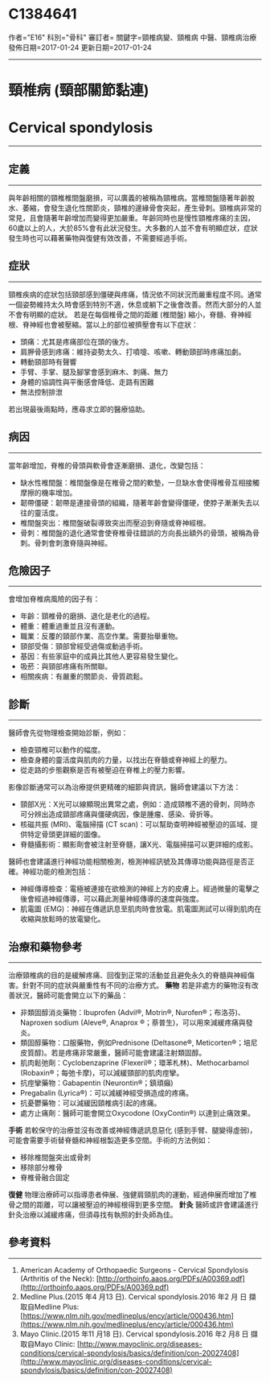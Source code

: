 # C1384641
作者="E16"
科別="骨科"
審訂者=
關鍵字=頸椎病變、頸椎病 中醫、頸椎病治療
發佈日期=2017-01-24
更新日期=2017-01-24

----------
# 頸椎病 (頸部關節黏連)
# Cervical spondylosis
----------
## 定義
----------

與年齡相關的頸椎椎間盤磨損，可以廣義的被稱為頸椎病。當椎間盤隨著年齡脫水、萎縮，會發生退化性關節炎，頸椎的邊緣骨會突起，產生骨刺。頸椎病非常的常見，且會隨著年齡增加而變得更加嚴重。年齡同時也是慢性頸椎疼痛的主因，60歲以上的人，大於85%會有此狀況發生。大多數的人並不會有明顯症狀，症狀發生時也可以藉著藥物與復健有效改善，不需要經過手術。

## 症狀
----------

頸椎疾病的症狀包括頸部感到僵硬與疼痛，情況依不同狀況而嚴重程度不同。通常一個姿勢維持太久時會感到特別不適，休息或躺下之後會改善。然而大部分的人並不會有明顯的症狀。
若是在每個椎骨之間的距離 (椎間盤) 縮小，脊髓、脊神經根、脊神經也會被壓縮。當以上的部位被擠壓會有以下症狀：

- 頭痛：尤其是疼痛部位在頭的後方。
- 肩胛骨感到疼痛：維持姿勢太久、打噴嚏、咳嗽、轉動頸部時疼痛加劇。
- 轉動頸部時有聲響
- 手臂、手掌、腿及腳掌會感到麻木、刺痛、無力
- 身體的協調性與平衡感會降低、走路有困難
- 無法控制排泄

若出現最後兩點時，應尋求立即的醫療協助。

## 病因
----------

當年齡增加，脊椎的骨頭與軟骨會逐漸磨損、退化，改變包括：

- 缺水性椎間盤：椎間盤像是在椎骨之間的軟墊，一旦缺水會使得椎骨互相接觸摩擦的機率增加。
- 韌帶僵硬：韌帶是連接骨頭的組織，隨著年齡會變得僵硬，使脖子漸漸失去以往的靈活度。
- 椎間盤突出：椎間盤破裂導致突出而壓迫到脊隨或脊神經根。
- 骨刺：椎間盤的退化通常會使脊椎骨往錯誤的方向長出額外的骨頭，被稱為骨刺。骨刺會刺激脊隨與神經。
## 危險因子
----------

會增加脊椎病風險的因子有：

- 年齡：頸椎骨的磨損、退化是老化的過程。
- 體重：體重過重並且沒有運動。
- 職業：反覆的頸部作業、高空作業。需要抬舉重物。
- 頸部受傷：頸部曾經受過傷或動過手術。
- 基因：有些家庭中的成員比其他人更容易發生變化。
- 吸菸：與頸部疼痛有所關聯。
- 相關疾病：有嚴重的關節炎、骨質疏鬆。
## 診斷
----------

醫師會先從物理檢查開始診斷，例如：

- 檢查頸椎可以動作的幅度。
- 檢查身體的靈活度與肌肉的力量，以找出在脊髓或脊神經上的壓力。
- 從走路的步態觀察是否有被壓迫在脊椎上的壓力影響。

 影像診斷通常可以為治療提供更精確的細節與資訊，醫師會建議以下方法：

- 頸部X光：X光可以線顯現出異常之處，例如：造成頸椎不適的骨刺，同時亦可分辨出造成頸部疼痛與僵硬病因，像是腫瘤、感染、骨折等。
- 核磁共振 (MRI)、電腦掃描 (CT scan)：可以幫助查明神經被壓迫的區域、提供特定骨頭更詳細的圖像。
- 脊髓攝影術：顯影劑會被注射至脊髓，讓X光、電腦掃描可以更詳細的成影。

 醫師也會建議進行神經功能相關檢測，檢測神經訊號及其傳導功能與路徑是否正確。神經功能的檢測包括：

- 神經傳導檢查：電極被連接在欲檢測的神經上方的皮膚上。經過微量的電擊之後會經過神經傳導，可以藉此測量神經傳導的速度與強度。
- 肌電圖 (EMG)：神經在傳遞訊息至肌肉時會放電。肌電圖測試可以得到肌肉在收縮與放鬆時的放電變化。
## 治療和藥物參考
----------

治療頸椎病的目的是緩解疼痛、回復到正常的活動並且避免永久的脊髓與神經傷害。針對不同的症狀與嚴重性有不同的治療方式。
**藥物**
若是非處方的藥物沒有改善狀況，醫師可能會開立以下的藥品：

- 非類固醇消炎藥物：Ibuprofen (Advil®, Motrin®, Nurofen®；布洛芬)、Naproxen sodium (Aleve®, Anaprox ®；萘普生)，可以用來減緩疼痛與發炎。
- 類固醇藥物：口服藥物，例如Prednisone (Deltasone®, Meticorten®；培尼皮質醇)。若是疼痛非常嚴重，醫師可能會建議注射類固醇。
- 肌肉鬆弛劑：Cyclobenzaprine (Flexeril®；環苯札林)、Methocarbamol (Robaxin®；每弛卡摩)，可以減緩頸部的肌肉痙攣。
- 抗痙攣藥物：Gabapentin (Neurontin®；鎮頑癲) 
- Pregabalin (Lyrica®)：可以減緩神經受損造成的疼痛。
- 抗憂鬱藥物：可以減緩因頸椎病引起的疼痛。
- 處方止痛劑：醫師可能會開立Oxycodone (OxyContin®) 以達到止痛效果。

**手術**
若較保守的治療並沒有改善或神經傳遞訊息惡化 (感到手臂、腿變得虛弱)，可能會需要手術替脊髓和神經根製造更多空間。手術的方法例如：

- 移除椎間盤突出或骨刺
- 移除部分椎骨
- 脊椎骨融合固定

**復健**
物理治療師可以指導患者伸展、強健肩頸肌肉的運動，經過伸展而增加了椎骨之間的距離，可以讓被壓迫的神經根得到更多空間。
**針灸**
醫師或許會建議進行針灸治療以減緩疼痛，但須尋找有執照的針灸師為佳。 

## 參考資料
----------
1. American Academy of Orthopaedic Surgeons - Cervical Spondylosis (Arthritis of the Neck):
  [http://orthoinfo.aaos.org/PDFs/A00369.pdf](http://orthoinfo.aaos.org/PDFs/A00369.pdf)
2. Medline Plus.(2015 年4 月13 日). Cervical spondylosis.2016 年2 月 日 擷取自Medline Plus:
  [https://www.nlm.nih.gov/medlineplus/ency/article/000436.htm](https://www.nlm.nih.gov/medlineplus/ency/article/000436.htm)
3. Mayo Clinic.(2015 年11 月18 日). Cervical spondylosis.2016 年2 月8 日 擷取自Mayo Clinic:
  [http://www.mayoclinic.org/diseases-conditions/cervical-spondylosis/basics/definition/con-20027408](http://www.mayoclinic.org/diseases-conditions/cervical-spondylosis/basics/definition/con-20027408)

